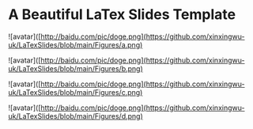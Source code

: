 # A Beautiful LaTex Slides Template


![avatar]([http://baidu.com/pic/doge.png](https://github.com/xinxingwu-uk/LaTexSlides/blob/main/Figures/a.png)


![avatar]([http://baidu.com/pic/doge.png](https://github.com/xinxingwu-uk/LaTexSlides/blob/main/Figures/b.png)


![avatar]([http://baidu.com/pic/doge.png](https://github.com/xinxingwu-uk/LaTexSlides/blob/main/Figures/c.png)


![avatar]([http://baidu.com/pic/doge.png](https://github.com/xinxingwu-uk/LaTexSlides/blob/main/Figures/d.png)
